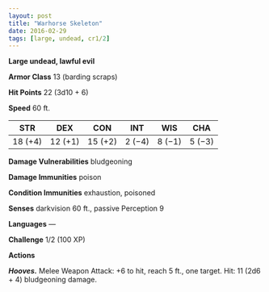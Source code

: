 ```yaml
---
layout: post
title: "Warhorse Skeleton"
date: 2016-02-29
tags: [large, undead, cr1/2]
---
```


**Large undead, lawful evil**

**Armor Class** 13 (barding scraps)

**Hit Points** 22 (3d10 + 6)

**Speed** 60 ft.

|   STR   |   DEX   |   CON   |   INT   |   WIS   |   CHA   |
|:-----:|:-----:|:-----:|:-----:|:-----:|:-----:|
| 18 (+4) | 12 (+1) | 15 (+2) | 2 (−4) | 8 (−1) | 5 (−3) |

**Damage Vulnerabilities** bludgeoning 

**Damage Immunities** poison 

**Condition Immunities** exhaustion, poisoned 

**Senses** darkvision 60 ft., passive Perception 9 

**Languages** — 

**Challenge** 1/2 (100 XP)

**Actions** 

***Hooves.*** Melee Weapon Attack: +6 to hit, reach 5 ft., one target. Hit: 11 (2d6 + 4) bludgeoning damage.
